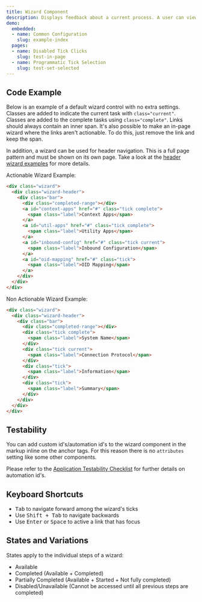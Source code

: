 ```yaml
---
title: Wizard Component
description: Displays feedback about a current process. A user can view a depiction of their current status within a process, and may optionally navigate between points. Best for displaying progress relative to the start and finish of a user workflow.
demo:
  embedded:
  - name: Common Configuration
    slug: example-index
  pages:
  - name: Disabled Tick Clicks
    slug: test-in-page
  - name: Programmatic Tick Selection
    slug: test-set-selected
---
```


## Code Example

Below is an example of a default wizard control with no extra settings. Classes are added to indicate the current task with `class="current"`. Classes are added to the complete tasks using `class="complete"`. Links should always contain an inner span. It's also possible to make an in-page wizard where the links aren't actionable. To do this, just remove the link and keep the span.

In addition, a wizard can be used for header navigation. This is a full page pattern and must be shown on its own page. Take a look at the [header wizard examples](./grid) for more details.

Actionable Wizard Example:

```html
<div class="wizard">
  <div class="wizard-header">
    <div class="bar">
      <div class="completed-range"></div>
      <a id="context-apps" href="#" class="tick complete">
        <span class="label">Context Apps</span>
      </a>
      <a id="util-apps" href="#" class="tick complete">
        <span class="label">Utility Apps</span>
      </a>
      <a id="inbound-config" href="#" class="tick current">
        <span class="label">Inbound Configuration</span>
      </a>
      <a id="oid-mapping" href="#" class="tick">
        <span class="label">OID Mapping</span>
      </a>
    </div>
  </div>
</div>
```

Non Actionable Wizard Example:

```html
<div class="wizard">
  <div class="wizard-header">
    <div class="bar">
      <div class="completed-range"></div>
      <div class="tick complete">
        <span class="label">System Name</span>
      </div>
      <div class="tick current">
        <span class="label">Connection Protocol</span>
      </div>
      <div class="tick">
        <span class="label">Information</span>
      </div>
      <div class="tick">
        <span class="label">Summary</span>
      </div>
    </div>
  </div>
</div>
```

## Testability

You can add custom id's/automation id's to the wizard component in the markup inline on the anchor tags. For this reason there is no `attributes` setting like some other components.

Please refer to the [Application Testability Checklist](https://design.infor.com/resources/application-testability-checklist) for further details on automation id's.

## Keyboard Shortcuts

- <kbd>Tab</kbd> to navigate forward among the wizard's ticks
- Use <kbd>Shift + Tab</kbd> to navigate backwards
- Use <kbd>Enter</kbd> or <kbd>Space</kbd> to active a link that has focus

## States and Variations

States apply to the individual steps of a wizard:

- Available
- Completed (Available + Completed)
- Partially Completed (Available + Started + Not fully completed)
- Disabled/Unavailable (Cannot be accessed until all previous steps are completed)
